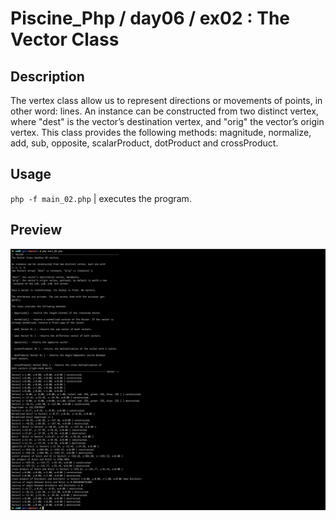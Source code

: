 # Piscine_Php / day06 / ex02 : The Vector Class

## Description
The vertex class allow us to represent directions or movements of points, in other word: lines.
An instance can be constructed from two distinct vertex, where "dest" is the vector’s destination vertex, and "orig" the vector’s origin vertex. This class provides the following methods: magnitude, normalize, add, sub, opposite, scalarProduct, dotProduct and crossProduct.

## Usage
`php -f main_02.php` | executes the program.

## Preview
<img src="../../resources/images/vector.png" width="1200">
